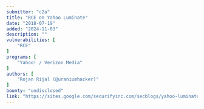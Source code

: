 ```yaml
---
submitter: "c2a"
title: "RCE on Yahoo Luminate"
date: "2018-07-19"
added: "2024-11-03"
description: ""
vulnerabilities: [
    "RCE"
]
programs: [
    "Yahoo! / Verizon Media"
]
authors: [
    "Rojan Rijal (@uraniumhacker)"
]
bounty: "undisclosed"
link: "https://sites.google.com/securifyinc.com/secblogs/yahoo-luminate-rce"
---
```




